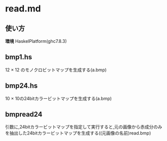 read.md
===

使い方
---

**環境**
HaskelPlatform(ghc7.8.3)


bmp1.hs
---

12 × 12 のモノクロビットマップを生成する(a.bmp)

bmp24.hs
---

10 × 10の24bitカラービットマップを生成する(a.bmp)

bmpread24
---

引数に,24bitカラービットマップを指定して実行すると,元の画像から赤成分のみを抽出した24bitカラービットマップを生成する((元画像の名前)read.bmp)